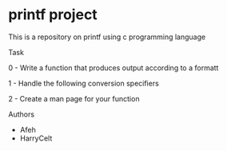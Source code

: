 # printf project

This is a repository on printf using c programming language

Task

0 - Write a function that produces output according to a formatt

1 - Handle the following conversion specifiers

2 - Create a man page for your function

Authors
* Afeh
* HarryCelt 
